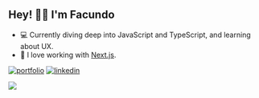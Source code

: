 ## Hey! 🙋‍♂️ I'm Facundo

- 💻 Currently diving deep into JavaScript and TypeScript, and learning about UX.
- 🌱 I love working with [Next.js](https://nextjs.org/).

[![portfolio](https://img.shields.io/badge/my_portfolio-000?style=for-the-badge&logo=ko-fi&logoColor=white)](https://facuperezm.com/)
[![linkedin](https://img.shields.io/badge/linkedin-0A66C2?style=for-the-badge&logo=linkedin&logoColor=white)](https://www.linkedin.com/in/facuperezm/)

<img src='https://www.codewars.com/users/facuperezm/badges/small'>

